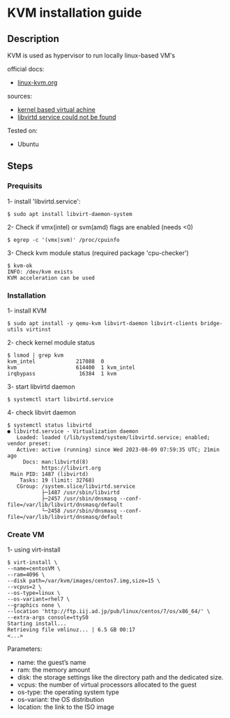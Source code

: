 
# KVM installation guide

## Description
KVM is used as hypervisor to run locally linux-based VM's

official docs: 
- [linux-kvm.org](https://linux-kvm.org/page/WindowsGuestDrivers/viostor/documentation)

sources:
- [kernel based virtual achine](https://www.baeldung.com/linux/kernel-based-virtual-machine)
- [libvirtd service could not be found](https://unix.stackexchange.com/questions/609241/creating-vms-using-kvm-error-unit-libvirtd-service-could-not-be-found)

Tested on:
- Ubuntu

## Steps

### Prequisits

1- install 'libvirtd.service':
```
$ sudo apt install libvirt-daemon-system
```
2- Check if vmx(intel) or svm(amd) flags are enabled (needs <0)
```
$ egrep -c '(vmx|svm)' /proc/cpuinfo
```
3- Check kvm module status (required package 'cpu-checker')
```
$ kvm-ok 
INFO: /dev/kvm exists 
KVM acceleration can be used
```

### Installation

1- install KVM
```
$ sudo apt install -y qemu-kvm libvirt-daemon libvirt-clients bridge-utils virtinst
```
2- check kernel module status
```
$ lsmod | grep kvm
kvm_intel             217088  0
kvm                   614400  1 kvm_intel
irqbypass              16384  1 kvm
```
3- start libvirtd daemon
```
$ systemctl start libvirtd.service
```
4- check libvirt daemon
```
$ systemctl status libvirtd
● libvirtd.service - Virtualization daemon
   Loaded: loaded (/lib/systemd/system/libvirtd.service; enabled; vendor preset:
   Active: active (running) since Wed 2023-08-09 07:59:35 UTC; 21min ago
     Docs: man:libvirtd(8)
           https://libvirt.org
 Main PID: 1487 (libvirtd)
    Tasks: 19 (limit: 32768)
   CGroup: /system.slice/libvirtd.service
           ├─1487 /usr/sbin/libvirtd
           ├─2457 /usr/sbin/dnsmasq --conf-file=/var/lib/libvirt/dnsmasq/default
           └─2458 /usr/sbin/dnsmasq --conf-file=/var/lib/libvirt/dnsmasq/default
```

### Create VM

1- using virt-install
```
$ virt-install \
--name=centosVM \
--ram=4096 \
--disk path=/var/kvm/images/centos7.img,size=15 \
--vcpus=2 \
--os-type=linux \
--os-variant=rhel7 \
--graphics none \
--location 'http://ftp.iij.ad.jp/pub/linux/centos/7/os/x86_64/' \
--extra-args console=ttyS0
Starting install...
Retrieving file vmlinuz... | 6.5 GB 00:17
<...>
```
Parameters:

- name: the guest’s name
- ram: the memory amount
- disk: the storage settings like the directory path and the dedicated size.
- vcpus: the number of virtual processors allocated to the guest
- os-type: the operating system type
- os-variant: the OS distribution
- location: the link to the ISO image
